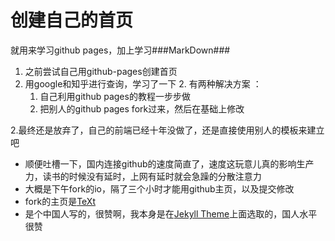 创建自己的首页
====

就用来学习github pages，加上学习###MarkDown### 
1. 之前尝试自己用github-pages创建首页  
  1. 用google和知乎进行查询，学习了一下
    2. 有两种解决方案 ：  
        1. 自己利用github pages的教程一步步做  
        2. 把别人的github pages fork过来，然后在基础上修改  

2.最终还是放弃了，自己的前端已经十年没做了，还是直接使用别人的模板来建立吧   
- 顺便吐槽一下，国内连接github的速度简直了，速度这玩意儿真的影响生产力，读书的时候没有延时，上网有延时就会急躁的分散注意力  
- 大概是下午fork的io，隔了三个小时才能用github主页，以及提交修改  
- fork的主页是[TeXt](https://tianqi.name/jekyll-TeXt-theme/)  
- 是个中国人写的，很赞啊，我本身是在[Jekyll Theme](http://jekyllthemes.org/)上面选取的，国人水平很赞  
